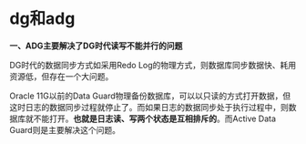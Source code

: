 # dg和adg

**一、ADG主要解决了DG时代读写不能并行的问题**

DG时代的数据同步方式如采用Redo Log的物理方式，则数据库同步数据快、耗用资源低，但存在一个大问题。

Oracle 11G以前的Data Guard物理备份数据库，可以以只读的方式打开数据，但这时日志的数据同步过程就停止了。而如果日志的数据同步处于执行过程中，则数据库就不能打开。**也就是日志读、写两个状态是互相排斥的**。而Active Data Guard则是主要解决这个问题。
